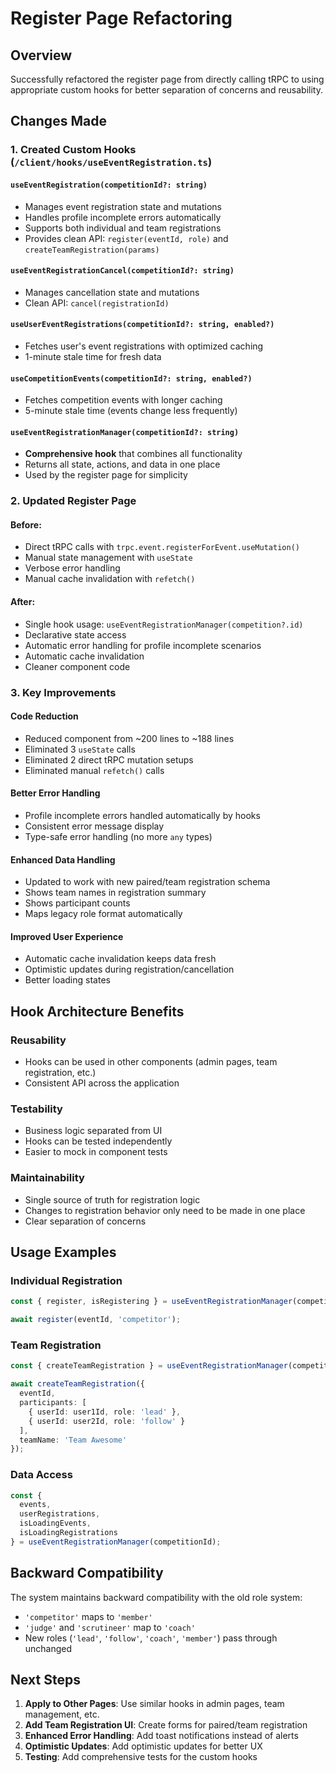 # Register Page Refactoring

## Overview
Successfully refactored the register page from directly calling tRPC to using appropriate custom hooks for better separation of concerns and reusability.

## Changes Made

### 1. Created Custom Hooks (`/client/hooks/useEventRegistration.ts`)

#### `useEventRegistration(competitionId?: string)`
- Manages event registration state and mutations
- Handles profile incomplete errors automatically
- Supports both individual and team registrations
- Provides clean API: `register(eventId, role)` and `createTeamRegistration(params)`

#### `useEventRegistrationCancel(competitionId?: string)`
- Manages cancellation state and mutations
- Clean API: `cancel(registrationId)`

#### `useUserEventRegistrations(competitionId?: string, enabled?)`
- Fetches user's event registrations with optimized caching
- 1-minute stale time for fresh data

#### `useCompetitionEvents(competitionId?: string, enabled?)`
- Fetches competition events with longer caching
- 5-minute stale time (events change less frequently)

#### `useEventRegistrationManager(competitionId?: string)`
- **Comprehensive hook** that combines all functionality
- Returns all state, actions, and data in one place
- Used by the register page for simplicity

### 2. Updated Register Page

#### Before:
- Direct tRPC calls with `trpc.event.registerForEvent.useMutation()`
- Manual state management with `useState`
- Verbose error handling
- Manual cache invalidation with `refetch()`

#### After:
- Single hook usage: `useEventRegistrationManager(competition?.id)`
- Declarative state access
- Automatic error handling for profile incomplete scenarios
- Automatic cache invalidation
- Cleaner component code

### 3. Key Improvements

#### Code Reduction
- Reduced component from ~200 lines to ~188 lines
- Eliminated 3 `useState` calls
- Eliminated 2 direct tRPC mutation setups
- Eliminated manual `refetch()` calls

#### Better Error Handling
- Profile incomplete errors handled automatically by hooks
- Consistent error message display
- Type-safe error handling (no more `any` types)

#### Enhanced Data Handling
- Updated to work with new paired/team registration schema
- Shows team names in registration summary
- Shows participant counts
- Maps legacy role format automatically

#### Improved User Experience
- Automatic cache invalidation keeps data fresh
- Optimistic updates during registration/cancellation
- Better loading states

## Hook Architecture Benefits

### Reusability
- Hooks can be used in other components (admin pages, team registration, etc.)
- Consistent API across the application

### Testability
- Business logic separated from UI
- Hooks can be tested independently
- Easier to mock in component tests

### Maintainability
- Single source of truth for registration logic
- Changes to registration behavior only need to be made in one place
- Clear separation of concerns

## Usage Examples

### Individual Registration
```typescript
const { register, isRegistering } = useEventRegistrationManager(competitionId);

await register(eventId, 'competitor');
```

### Team Registration
```typescript
const { createTeamRegistration } = useEventRegistrationManager(competitionId);

await createTeamRegistration({
  eventId,
  participants: [
    { userId: user1Id, role: 'lead' },
    { userId: user2Id, role: 'follow' }
  ],
  teamName: 'Team Awesome'
});
```

### Data Access
```typescript
const { 
  events, 
  userRegistrations,
  isLoadingEvents,
  isLoadingRegistrations 
} = useEventRegistrationManager(competitionId);
```

## Backward Compatibility

The system maintains backward compatibility with the old role system:
- `'competitor'` maps to `'member'`
- `'judge'` and `'scrutineer'` map to `'coach'`
- New roles (`'lead'`, `'follow'`, `'coach'`, `'member'`) pass through unchanged

## Next Steps

1. **Apply to Other Pages**: Use similar hooks in admin pages, team management, etc.
2. **Add Team Registration UI**: Create forms for paired/team registration
3. **Enhanced Error Handling**: Add toast notifications instead of alerts
4. **Optimistic Updates**: Add optimistic updates for better UX
5. **Testing**: Add comprehensive tests for the custom hooks
